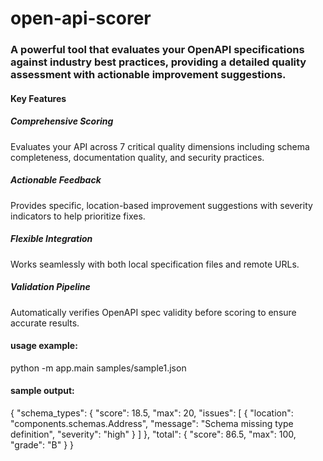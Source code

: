 # open-api-scorer

### A powerful tool that evaluates your OpenAPI specifications against industry best practices, providing a detailed quality assessment with actionable improvement suggestions.

#### Key Features
##### Comprehensive Scoring
Evaluates your API across 7 critical quality dimensions including schema completeness, documentation quality, and security practices.

##### Actionable Feedback
Provides specific, location-based improvement suggestions with severity indicators to help prioritize fixes.

##### Flexible Integration
Works seamlessly with both local specification files and remote URLs.

##### Validation Pipeline
Automatically verifies OpenAPI spec validity before scoring to ensure accurate results.

#### usage example:
  python -m app.main samples/sample1.json  
#### sample output:
  {
    "schema_types": {
      "score": 18.5,
      "max": 20,
      "issues": [
        {
          "location": "components.schemas.Address",
          "message": "Schema missing type definition",
          "severity": "high"
        }
      ]
    },
    "total": {
      "score": 86.5,
      "max": 100,
      "grade": "B"
    }
  }
  
